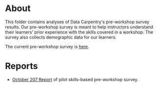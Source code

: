 # About
This folder contains analyses of Data Carpentry's pre-workshop survey results. Our pre-workshop survey is meant to help instructors understand their learners' prior experience with the skills covered in a workshop. The survey also collects demographic data for our learners.

The current pre-workshop survey is [here](https://github.com/carpentries/assessment/blob/master/learner-assessment/surveys/dc_presurvey_current.pdf).

# Reports
+ [October 207 Report](https://carpentries.github.io/assessment/learner-assessment/data-carpentry/preworkshop/2017-pilot/2017-10-pilot-pre.html) of pilot skills-based pre-workshop survey.
